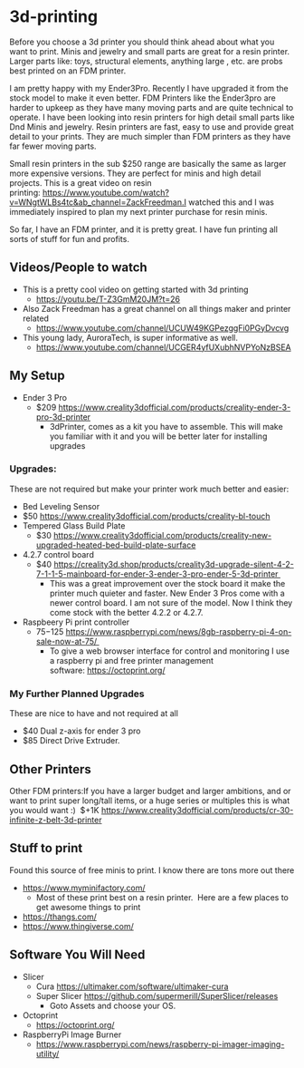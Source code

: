 # 3d-printing

Before you choose a 3d printer you should think ahead about what you want to print. Minis and jewelry and small parts are great for a resin printer. Larger parts like: toys, structural elements, anything large , etc. are probs best printed on an FDM printer. 

I am pretty happy with my Ender3Pro. Recently I have upgraded it from the stock model to make it even better. FDM Printers like the Ender3pro are harder to upkeep as they have many moving parts and are quite technical to operate. I have been looking into resin printers for high detail small parts like Dnd Minis and jewelry. Resin printers are fast, easy to use and provide great detail to your prints. They are much simpler than FDM printers as they have far fewer moving parts.

Small resin printers in the sub $250 range are basically the same as larger more expensive versions. They are perfect for minis and high detail projects. This is a great video on resin printing: https://www.youtube.com/watch?v=WNgtWLBs4tc&ab_channel=ZackFreedman.I watched this and I was immediately inspired to plan my next printer purchase for resin minis.

So far, I have an FDM printer, and it is pretty great. I have fun printing all sorts of stuff for fun and profits.

## Videos/People to watch
- This is a pretty cool video on getting started with 3d printing
  - https://youtu.be/T-Z3GmM20JM?t=26
- Also Zack Freedman has a great channel on all things maker and printer related
  - https://www.youtube.com/channel/UCUW49KGPezggFi0PGyDvcvg
- This young lady, AuroraTech, is super informative as well.
  - https://www.youtube.com/channel/UCGER4yfUXubhNVPYoNzBSEA

## My Setup
- Ender 3 Pro 
  - $209 https://www.creality3dofficial.com/products/creality-ender-3-pro-3d-printer
    - 3dPrinter, comes as a kit you have to assemble. This will make you familiar with it and you will be better later for installing upgrades 

### Upgrades:
These are not required but make your printer work much better and easier:
- Bed Leveling Sensor
 - $50 https://www.creality3dofficial.com/products/creality-bl-touch
- Tempered Glass Build Plate
  - $30 https://www.creality3dofficial.com/products/creality-new-upgraded-heated-bed-build-plate-surface
- 4.2.7 control board   
  - $40 https://creality3d.shop/products/creality3d-upgrade-silent-4-2-7-1-1-5-mainboard-for-ender-3-ender-3-pro-ender-5-3d-printer 
    - This was a great improvement over the stock board it make the printer much quieter and faster. New Ender 3 Pros come with a newer control board. I am not sure of the model. Now I think they come stock with the better 4.2.2 or 4.2.7.   
- Raspbeery Pi print controller
  - $75-$125 https://www.raspberrypi.com/news/8gb-raspberry-pi-4-on-sale-now-at-75/ 
    - To give a web browser interface for control and monitoring I use a raspberry pi and free printer management software: https://octoprint.org/

### My Further Planned Upgrades
These are nice to have and not required at all
- $40 Dual z-axis for ender 3 pro
- $85 Direct Drive Extruder.

## Other Printers
Other FDM printers:If you have a larger budget and larger ambitions, and or want to print super long/tall items, or a huge series or multiples this is what you would want :)  $+1K https://www.creality3dofficial.com/products/cr-30-infinite-z-belt-3d-printer

## Stuff to print
Found this source of free minis to print. I know there are tons more out there
- https://www.myminifactory.com/
  - Most of these print best on a resin printer. 
Here are a few places to get awesome things to print
- https://thangs.com/
- https://www.thingiverse.com/

## Software You Will Need
- Slicer
  - Cura https://ultimaker.com/software/ultimaker-cura
  - Super Slicer https://github.com/supermerill/SuperSlicer/releases
    - Goto Assets and choose your OS.
- Octoprint 
  - https://octoprint.org/
- RaspberryPi Image Burner 
  - https://www.raspberrypi.com/news/raspberry-pi-imager-imaging-utility/
    

